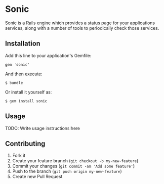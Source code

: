 # Sonic

Sonic is a Rails engine which provides a status page for your
applications services, along with a number of tools to periodically
check those services.

## Installation

Add this line to your application's Gemfile:

    gem 'sonic'

And then execute:

    $ bundle

Or install it yourself as:

    $ gem install sonic

## Usage

TODO: Write usage instructions here

## Contributing

1. Fork it
2. Create your feature branch (`git checkout -b my-new-feature`)
3. Commit your changes (`git commit -am 'Add some feature'`)
4. Push to the branch (`git push origin my-new-feature`)
5. Create new Pull Request
